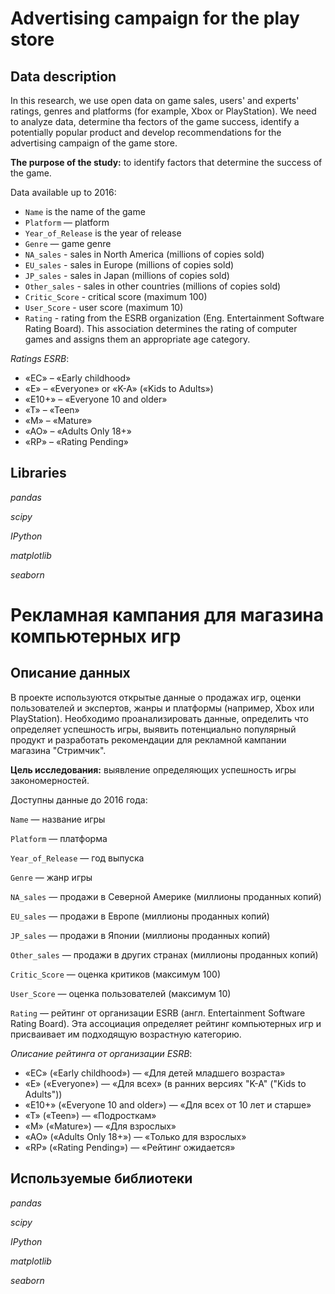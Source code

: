 # Advertising campaign for the play store

## Data description

In this research, we use open data on game sales, users' and experts' ratings, genres and platforms (for example, Xbox or PlayStation). We need to analyze data, determine tha fectors of the game success, identify a potentially popular product and develop recommendations for the advertising campaign of the game store.

**The purpose of the study:** to identify factors that determine the success of the game.

Data available up to 2016:

* `Name` is the name of the game
* `Platform` — platform
* `Year_of_Release` is the year of release
* `Genre` — game genre
* `NA_sales` - sales in North America (millions of copies sold)
* `EU_sales` - sales in Europe (millions of copies sold)
* `JP_sales` - sales in Japan (millions of copies sold)
* `Other_sales` - sales in other countries (millions of copies sold)
* `Critic_Score` - critical score (maximum 100)
* `User_Score` - user score (maximum 10)
* `Rating` - rating from the ESRB organization (Eng. Entertainment Software Rating Board). This association determines the rating of computer games and assigns them an appropriate age category.

*Ratings ESRB*:

* «EC» – «Early childhood»
* «E» – «Everyone» or «K-A» («Kids to Adults»)
* «E10+» – «Everyone 10 and older»
* «T» – «Teen»
* «M» – «Mature»
* «AO» – «Adults Only 18+»
* «RP» – «Rating Pending»

## Libraries

*pandas*

*scipy*

*IPython*

*matplotlib*

*seaborn*

# Рекламная кампания для магазина компьютерных игр

## Описание данных

В проекте используются открытые данные о продажах игр, оценки пользователей и экспертов, жанры и платформы (например, Xbox или PlayStation). Необходимо проанализировать данные, определить что определяет успешность игры, выявить потенциально популярный продукт и разработать рекомендации для рекламной кампании магазина "Стримчик".

**Цель исследования:** выявление определяющих успешность игры закономерностей.

Доступны данные до 2016 года:

`Name` — название игры

`Platform` — платформа

`Year_of_Release` — год выпуска

`Genre` — жанр игры

`NA_sales` — продажи в Северной Америке (миллионы проданных копий)

`EU_sales` — продажи в Европе (миллионы проданных копий)

`JP_sales` — продажи в Японии (миллионы проданных копий)

`Other_sales` — продажи в других странах (миллионы проданных копий)

`Critic_Score` — оценка критиков (максимум 100)

`User_Score` — оценка пользователей (максимум 10)

`Rating` — рейтинг от организации ESRB (англ. Entertainment Software Rating Board). Эта ассоциация определяет рейтинг компьютерных игр и присваивает им подходящую возрастную категорию.

*Описание рейтинга от организации ESRB*:

* «EC» («Early childhood») — «Для детей младшего возраста»
* «E» («Everyone») — «Для всех» (в ранних версиях "K-A" ("Kids to Adults"))
* «E10+» («Everyone 10 and older») — «Для всех от 10 лет и старше»
* «T» («Teen») — «Подросткам»
* «M» («Mature») — «Для взрослых»
* «AO» («Adults Only 18+») — «Только для взрослых»
* «RP» («Rating Pending») — «Рейтинг ожидается»

## Используемые библиотеки

*pandas*

*scipy*

*IPython*

*matplotlib*

*seaborn*